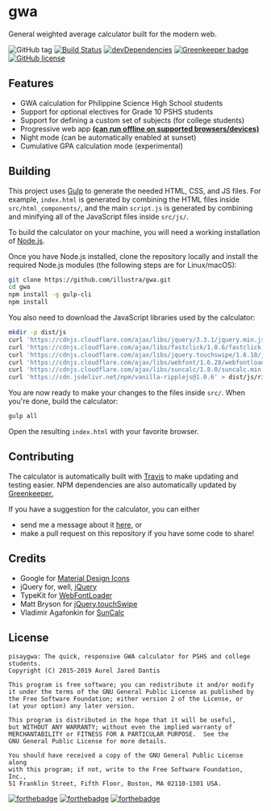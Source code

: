 # gwa

General weighted average calculator built for the modern web.

![GitHub tag](https://img.shields.io/github/tag/illustra/gwa.svg) [![Build Status](https://travis-ci.org/illustra/gwa.svg?branch=master)](https://travis-ci.org/illustra/gwa) [![devDependencies](https://david-dm.org/illustra/gwa/dev-status.svg)](https://david-dm.org/illustra/gwa) [![Greenkeeper badge](https://badges.greenkeeper.io/illustra/gwa.svg)](https://greenkeeper.io/) [![GitHub license](https://img.shields.io/github/license/illustra/gwa.svg)](https://github.com/illustra/gwa/blob/master/LICENSE)

## Features

* GWA calculation for Philippine Science High School students
* Support for optional electives for Grade 10 PSHS students
* Support for defining a custom set of subjects (for college students)
* Progressive web app **[(can run offline on supported browsers/devices)](http://by.jared.gq/gwaoffline)**
* Night mode (can be automatically enabled at sunset)
* Cumulative GPA calculation mode (experimental)

## Building

This project uses [Gulp](https://gulpjs.com) to generate the needed HTML, CSS, and JS files. For example, `index.html` is generated by combining the HTML files inside `src/html_components/`, and the main `script.js` is generated by combining and minifying all of the JavaScript files inside `src/js/`.

To build the calculator on your machine, you will need a working installation of [Node.js](https://nodejs.org/en/download/).

Once you have Node.js installed, clone the repository locally and install the required Node.js modules (the following steps are for Linux/macOS):

```bash
git clone https://github.com/illustra/gwa.git
cd gwa
npm install -g gulp-cli
npm install
```

You also need to download the JavaScript libraries used by the calculator:

```bash
mkdir -p dist/js
curl 'https://cdnjs.cloudflare.com/ajax/libs/jquery/3.3.1/jquery.min.js' > dist/js/jquery.min.js
curl 'https://cdnjs.cloudflare.com/ajax/libs/fastclick/1.0.6/fastclick.min.js' > dist/js/fastclick.min.js
curl 'https://cdnjs.cloudflare.com/ajax/libs/jquery.touchswipe/1.6.18/jquery.touchSwipe.min.js' > dist/js/touchswipe.min.js
curl 'https://cdnjs.cloudflare.com/ajax/libs/webfont/1.6.28/webfontloader.js' > dist/js/webfontloader.min.js
curl 'https://cdnjs.cloudflare.com/ajax/libs/suncalc/1.8.0/suncalc.min.js' > dist/js/suncalc.min.js
curl 'https://cdn.jsdelivr.net/npm/vanilla-ripplejs@1.0.6' > dist/js/ripple.min.js
```

You are now ready to make your changes to the files inside `src/`. When you're done, build the calculator:

```bash
gulp all
```

Open the resulting `index.html` with your favorite browser.

## Contributing

The calculator is automatically built with [Travis](https://travis-ci.org) to make updating and testing easier. NPM dependencies are also automatically updated by [Greenkeeper.](https://greenkeeper.io)

If you have a suggestion for the calculator, you can either

* send me a message about it [here,](http://server.jared.gq/feedback/?subject=pisaygwa-web) or
* make a pull request on this repository if you have some code to share!

## Credits

- Google for [Material Design Icons](https://material.io/icons)
- jQuery for, well, [jQuery](https://github.com/jquery/jquery)
- TypeKit for [WebFontLoader](https://github.com/typekit/webfontloader/)
- Matt Bryson for [jQuery.touchSwipe](https://github.com/mattbryson/TouchSwipe-Jquery-Plugin)
- Vladimir Agafonkin for [SunCalc](https://github.com/mourner/suncalc)

## License

```
pisaygwa: The quick, responsive GWA calculator for PSHS and college students.
Copyright (C) 2015-2019 Aurel Jared Dantis

This program is free software; you can redistribute it and/or modify
it under the terms of the GNU General Public License as published by
the Free Software Foundation; either version 2 of the License, or
(at your option) any later version.

This program is distributed in the hope that it will be useful,
but WITHOUT ANY WARRANTY; without even the implied warranty of
MERCHANTABILITY or FITNESS FOR A PARTICULAR PURPOSE.  See the
GNU General Public License for more details.

You should have received a copy of the GNU General Public License along
with this program; if not, write to the Free Software Foundation, Inc.,
51 Franklin Street, Fifth Floor, Boston, MA 02110-1301 USA.
```

[![forthebadge](https://forthebadge.com/images/badges/made-with-javascript.svg)](https://forthebadge.com) [![forthebadge](https://forthebadge.com/images/badges/ages-12.svg)](https://forthebadge.com) [![forthebadge](https://forthebadge.com/images/badges/does-not-contain-msg.svg)](https://forthebadge.com)
